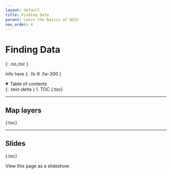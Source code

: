 ```yaml
---
layout: default
title: Finding Data
parent: Learn the Basics of QGIS
nav_order: 4
---
```


# Finding Data
{: .no_toc }

info here
{: .fs-6 .fw-300 }

<details open markdown="block">
  <summary>
    Table of contents
  </summary>
  {: .text-delta }
1. TOC
{:toc}
</details>

---
## Map layers
{:toc}

---
## Slides
{:toc}

View this page as a slideshow:
